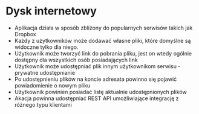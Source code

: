 # Dysk internetowy

- Aplikacja działa w sposób zbliżony do popularnych serwisów takich jak Dropbox
- Każdy z użytkowników może dodawać własne pliki, które domyślne są widoczne tylko dla niego.
- Użytkownik może tworzyć link do pobrania pliku, jest on wtedy ogólnie dostępny dla wszystkich osób posiadających link
- Użytkownik może udostępniać plik innym użytkownikom serwisu - prywatne udostępnianie
- Po udostępnieniu plików na koncie adresata powinno się pojawić powiadomienie o nowym pliku
- Użytkownik powinien posiadać listę aktualnie udostępnionych plików
- Akacja powinna udostępniać REST API umożliwiające integrację z różnego typu klientami